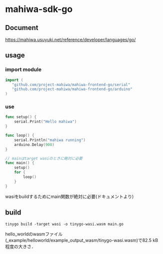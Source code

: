# mahiwa-sdk-go

## Document

https://mahiwa.usuyuki.net/reference/developer/languages/go/

## usage

### import module

```go
import (
   "github.com/project-mahiwa/mahiwa-frontend-go/serial"
   "github.com/project-mahiwa/mahiwa-frontend-go/arduino"
)
```

### use

```go
func setup() {
    serial.Print("Hello mahiwa")
}

func loop() {
    serial.Println("mahiwa running")
    arduino.Delay(900)
}

// mainはtarget wasiのときに絶対に必要
func main() {
    setup()
    for {
        loop()
    }
}
```

wasiをbuildするためにmain関数が絶対に必要(ドキュメントより)

## build

```shell
tinygo build -target wasi -o tinygo-wasi.wasm main.go
```

hello_worldのwasmファイル(\_example/helloworld/example_output_wasm/tinygo-wasi.wasm)で82.5 kB程度の大きさ．
